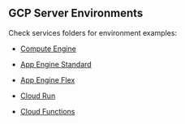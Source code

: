 GCP Server Environments
--------

Check services folders for environment examples:

* [Compute Engine](./compute_engine)

* [App Engine Standard](./app_engine_standard)

* [App Engine Flex](./app_engine_flex)

* [Cloud Run](./cloud_run)

* [Cloud Functions](./cloud_functions)
